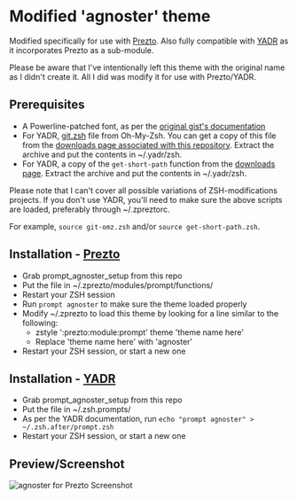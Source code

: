 # Modified 'agnoster' theme

Modified specifically for use with [Prezto](https://github.com/sorin-ionescu/prezto).
Also fully compatible with [YADR](https://github.com/skwp/dotfiles) as it incorporates Prezto as a sub-module.

Please be aware that I've intentionally left this theme with the original name as I didn't create it.  All I did was modify it for use with Prezto/YADR.

## Prerequisites

-	A Powerline-patched font, as per the [original gist's documentation](https://gist.github.com/3712874)
-	For YADR, [git.zsh](https://github.com/robbyrussell/oh-my-zsh/blob/master/lib/git.zsh) file from Oh-My-Zsh.  You can get a copy of this file from the [downloads page associated with this repository](https://github.com/digitalformula/zsh.prompts/downloads).  Extract the archive and put the contents in ~/.yadr/zsh.
-	For YADR, a copy of the `get-short-path` function from the [downloads page](https://github.com/digitalformula/zsh.prompts/downloads).  Extract the archive and put the contents in ~/.yadr/zsh.

Please note that I can't cover all possible variations of ZSH-modifications projects.  If you don't use YADR, you'll need to make sure the above scripts are loaded, preferably through ~/.zpreztorc.

For example, `source git-omz.zsh` and/or `source get-short-path.zsh`.

## Installation - [Prezto](https://github.com/sorin-ionescu/prezto)

-	Grab prompt_agnoster_setup from this repo
-	Put the file in ~/.zprezto/modules/prompt/functions/
-	Restart your ZSH session
-	Run `prompt agnoster` to make sure the theme loaded properly
-	Modify ~/.zprezto to load this theme by looking for a line similar to the following:
	-	zstyle ':prezto:module:prompt' theme 'theme name here'
	-	Replace 'theme name here' with 'agnoster'
-	Restart your ZSH session, or start a new one
	
## Installation - [YADR](https://github.com/skwp/dotfiles)

-	Grab prompt_agnoster_setup from this repo
-	Put the file in ~/.zsh.prompts/
-	As per the YADR documentation, run `echo "prompt agnoster" > ~/.zsh.after/prompt.zsh`
-	Restart your ZSH session, or start a new one

## Preview/Screenshot

![agnoster for Prezto Screenshot](https://raw.github.com/digitalformula/zsh.prompts/gh-pages/img/screenshot.jpg)